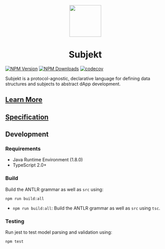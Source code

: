 <p align="center"><img src="https://github.com/subjektify/website/blob/main/static/img/subjektify.png?raw=true" width="100"></p>

<h1 align="center">
Subjekt
</h1>

[![NPM Version](http://img.shields.io/npm/v/subjekt.svg?style=flat)](https://www.npmjs.org/package/subjekt) [![NPM Downloads](https://img.shields.io/npm/dm/subjektify.svg?style=flat)](https://npmcharts.com/compare/subjekt?minimal=true) [![codecov](https://codecov.io/github/subjektify/subjekt/graph/badge.svg?token=9D5FMPCP7Z)](https://codecov.io/github/subjektify/subjekt)

Subjekt is a protocol-agnostic, declarative language for defining data structures and subjects to abstract dApp development.

## [Learn More](https://subjektify.dev/docs/learn/subjekt)

## [Specification](https://www.subjektify.dev/docs/reference/subjekt)

## Development

### Requirements

- Java Runtime Environment (1.8.0)
- TypeScript 2.0+

### Build

Build the ANTLR grammar as well as `src` using:

```
npm run build:all
```

- `npm run build:all`: Build the ANTLR grammar as well as `src` using `tsc`.

### Testing

Run jest to test model parsing and validation using:

```
npm test
```
